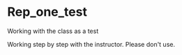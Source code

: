 # Rep_one_test
Working with the class as a test

Working step by step with the instructor. Please don't use.

